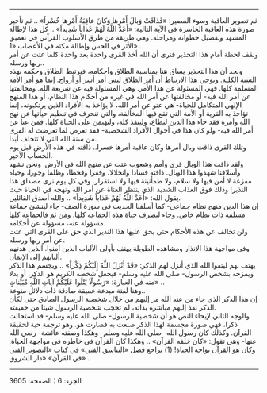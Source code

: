 ------------------------------------------------------------------------

ثم تصوير العاقبة وسوء المصير: «فَذاقَتْ وَبالَ أَمْرِها وَكانَ عاقِبَةُ أَمْرِها خُسْراً»
.. ثم تأخير صورة هذه العاقبة الخاسرة في الآية التالية: «أَعَدَّ اللَّهُ لَهُمْ
عَذاباً شَدِيداً» .. كل هذا لإطالة المشهد وتفصيل خطواته ومراحله. وهي طريقة من
طرق الأسلوب القرآني في تعميق الأثر في الحس وإطالة مكثه في الأعصاب «1»
.  
ونقف لحظة أمام هذا التحذير فنرى أن الله أخذ القرى واحدة بعد واحدة كلما
عتت عن أمر ربها ورسله..  
ونجد أن هذا التحذير يساق هنا بمناسبة الطلاق وأحكامه، فيرتبط الطلاق وحكمه
بهذه السنة الكلية. ويوحي هذا الارتباط أن أمر الطلاق ليس أمر أسر أو
أزواج. إنما هو أمر الأمة المسلمة كلها. فهي المسئولة عن هذا الأمر. وهي
المسئولة فيه عن شريعة الله. ومخالفتها عن أمر الله فيه- أو مخالفتها عن
أمر الله في غيره من أحكام هذا النظام، أو هذا المنهج الإلهي المتكامل
للحياة- هي عتو عن أمر الله، لا يؤاخذ به الأفراد الذين يرتكبونه، إنما
تؤاخذ به القرية أو الأمة التي تقع فيها المخالفة، والتي تنحرف في تنظيم
حياتها عن نهج الله وأمره فقد جاء هذا الدين ليطاع، ولينفذ كله، وليهيمن
على الحياة كلها. فمن عتا عن أمر الله فيه- ولو كان هذا في أحوال الأفراد
الشخصية- فقد تعرض لما تعرضت له القرى من سنة الله التي لا تتخلف أبدا.  
وتلك القرى ذاقت وبال أمرها وكان عاقبة أمرها خسرا.. ذاقته في هذه الأرض
قبل يوم الحساب الأخير.  
ولقد ذاقت هذا الوبال قرى وأمم وشعوب عتت عن منهج الله في الأرض. ونحن نشهد
وأسلافنا شهدوا هذا الوبال. ذاقته فسادا وانحلالا، وفقرا وقحطا، وظلما
وجورا، وحياة مفزعة لا أمن فيها ولا سلام، ولا طمأنينة فيها ولا استقرار.
وفي كل يوم نرى مصداق هذا النذير! وذلك فوق العذاب الشديد الذي ينتظر
العتاة عن أمر الله ونهجه في الحياة حيث يقول الله: «أَعَدَّ اللَّهُ لَهُمْ عَذاباً
شَدِيداً» .. والله أصدق القائلين.  
إن هذا الدين منهج نظام جماعي- كما أسلفنا الحديث في سورة الصف- جاء لينشئ
جماعة مسلمة ذات نظام خاص. وجاء ليصرف حياة هذه الجماعة كلها. ومن ثم
فالجماعة كلها مسؤولة عنه، مسؤولة عن أحكامه.  
ولن تخالف عن هذه الأحكام حتى يحق عليها هذا النذير الذي حق على القرى التي
عتت عن أمر ربها ورسله.  
وفي مواجهة هذا الإنذار ومشاهده الطويلة يهتف بأولي الألباب الذين آمنوا.
الذين هدتهم ألبابهم إلى الإيمان.  
يهتف بهم ليتقوا الله الذي أنزل لهم الذكر: «قَدْ أَنْزَلَ اللَّهُ إِلَيْكُمْ ذِكْراً» ..
ويجسم هذا الذكر ويمزجه بشخص الرسول- صلى الله عليه وسلم- فيجعل شخصه
الكريم هو الذكر، أو بدلا منه في العبارة: «رَسُولًا يَتْلُوا عَلَيْكُمْ آياتِ اللَّهِ
مُبَيِّناتٍ» ..  
وهنا لفتة مبدعة عميقة صادقة ذات دلائل منوعة..  
إن هذا الذكر الذي جاء من عند الله مر إليهم من خلال شخصية الرسول الصادق
حتى لكأن الذكر نفذ إليهم مباشرة بذاته، لم تحجب شخصية الرسول شيئا من
حقيقته.  
والوجه الثاني لإيحاء النص هو أن شخصية الرسول- صلى الله عليه وسلم- قد
استحالت ذكرا، فهي صورة مجسمة لهذا الذكر صنعت به فصارت هو. وهو ترجمة حية
لحقيقة القرآن. وكذلك كان رسول الله- صلى الله عليه وسلم- وهكذا وصفته
عائشة- رضي الله عنها- وهي تقول: «كان خلقه القرآن» .. وهكذا كان القرآن في
خاطره في مواجهة الحياة. وكان هو القرآن يواجه الحياة\! (1) يراجع فصل
«التناسق الفني» في كتاب «التصوير الفني في القرآن» «دار الشروق» .

------------------------------------------------------------------------

الجزء: 6 ¦ الصفحة: 3605
